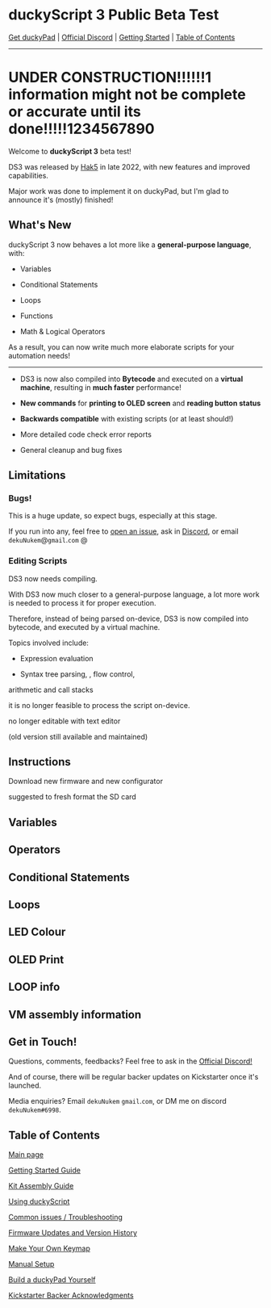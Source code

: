 # duckyScript 3 Public Beta Test

[Get duckyPad](https://www.tindie.com/products/21984/) | [Official Discord](https://discord.gg/4sJCBx5) | [Getting Started](getting_started.md) | [Table of Contents](#table-of-contents)

----

# UNDER CONSTRUCTION!!!!!!1 information might not be complete or accurate until its done!!!!!1234567890

Welcome to **duckyScript 3** beta test!

DS3 was released by [Hak5](https://docs.hak5.org/hak5-usb-rubber-ducky/) in late 2022, with new features and improved capabilities.

Major work was done to implement it on duckyPad, but I'm glad to announce it's (mostly) finished!

## What's New

duckyScript 3 now behaves a lot more like a **general-purpose language**, with:

* Variables

* Conditional Statements

* Loops 

* Functions

* Math & Logical Operators

As a result, you can now write much more elaborate scripts for your automation needs!

-----

* DS3 is now also compiled into **Bytecode** and executed on a **virtual machine**, resulting in **much faster** performance!

* **New commands** for **printing to OLED screen** and **reading button status**

* **Backwards compatible** with existing scripts (or at least should!)

* More detailed code check error reports

* General cleanup and bug fixes

## Limitations

### Bugs!

This is a huge update, so expect bugs, especially at this stage.

If you run into any, feel free to [open an issue](https://github.com/dekuNukem/duckypad/issues), ask in [Discord](https://discord.gg/4sJCBx5), or email `dekuNukem`@`gmail`.`com` @

### Editing Scripts

DS3 now needs compiling.

With DS3 now much closer to a general-purpose language, a lot more work is needed to process it for proper execution.

Therefore, instead of being parsed on-device, DS3 is now compiled into bytecode, and executed by a virtual machine.


Topics involved include:

* Expression evaluation

* Syntax tree parsing, , flow control, 

arithmetic and call stacks

 it is no longer feasible to process the script on-device.

no longer editable with text editor 

(old version still available and maintained)

## Instructions

Download new firmware and new configurator

suggested to fresh format the SD card

## Variables

## Operators

## Conditional Statements 

## Loops

## LED Colour

## OLED Print

## LOOP info

## VM assembly information

## Get in Touch!

Questions, comments, feedbacks? Feel free to ask in the [Official Discord!](https://discord.gg/4sJCBx5)

And of course, there will be regular backer updates on Kickstarter once it's launched.

Media enquiries? Email `dekuNukem` `gmail`.`com`, or DM me on discord `dekuNukem#6998`.

## Table of Contents

[Main page](README.md)

[Getting Started Guide](getting_started.md)

[Kit Assembly Guide](kit_assembly_guide.md)

[Using duckyScript](duckyscript_info.md)

[Common issues / Troubleshooting](troubleshooting.md)

[Firmware Updates and Version History](firmware_updates_and_version_history.md)

[Make Your Own Keymap](./keymap_instructions.md)

[Manual Setup](./manual_setup.md)

[Build a duckyPad Yourself](build_it_yourself.md)

[Kickstarter Backer Acknowledgments](kickstarter_backers.md)

